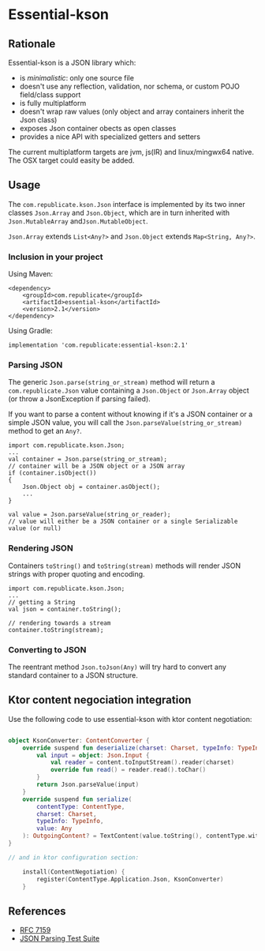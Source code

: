 # Essential-kson

## Rationale

Essential-kson is a JSON library which:

- is *minimalistic*: only one source file
- doesn't use any reflection, validation, nor schema, or custom POJO field/class support
- is fully multiplatform
- doesn't wrap raw values (only object and array containers inherit the Json class)
- exposes Json container obects as open classes
- provides a nice API with specialized getters and setters

The current multiplatform targets are jvm, js(IR) and linux/mingwx64 native. The OSX target could easity be added.

## Usage

The `com.republicate.kson.Json` interface is implemented by its two inner classes `Json.Array` and `Json.Object`, which are in turn inherited with `Json.MutableArray` and`Json.MutableObject`.

`Json.Array` extends `List<Any?>` and `Json.Object` extends `Map<String, Any?>`.

### Inclusion in your project

Using Maven:

    <dependency>
        <groupId>com.republicate</groupId>
        <artifactId>essential-kson</artifactId>
        <version>2.1</version>
    </dependency>

Using Gradle:

    implementation 'com.republicate:essential-kson:2.1'

### Parsing JSON

The generic `Json.parse(string_or_stream)` method will return a `com.republicate.Json` value containing a `Json.Object` or `Json.Array` object (or throw a JsonException if parsing failed).

If you want to parse a content without knowing if it's a JSON container or a simple JSON value,
you will call the `Json.parseValue(string_or_stream)` method to get an `Any?`. 

    import com.republicate.kson.Json;
    ...
    val container = Json.parse(string_or_stream);
    // container will be a JSON object or a JSON array
    if (container.isObject())
    {
        Json.Object obj = container.asObject();
        ...
    }

    val value = Json.parseValue(string_or_reader);
    // value will either be a JSON container or a single Serializable value (or null)

### Rendering JSON

Containers `toString()` and `toString(stream)` methods will render JSON strings with proper quoting and encoding.

    import com.republicate.kson.Json;
    ...
    // getting a String
    val json = container.toString();

    // rendering towards a stream
    container.toString(stream);

### Converting to JSON

The reentrant method `Json.toJson(Any)` will try hard to convert any standard container to a JSON structure.

## Ktor content negociation integration

Use the following code to use essential-kson with ktor content negotiation:

```kotlin

object KsonConverter: ContentConverter {
    override suspend fun deserialize(charset: Charset, typeInfo: TypeInfo, content: ByteReadChannel): Any? {
        val input = object: Json.Input {
            val reader = content.toInputStream().reader(charset)
            override fun read() = reader.read().toChar()
        }
        return Json.parseValue(input)
    }
    override suspend fun serialize(
        contentType: ContentType,
        charset: Charset,
        typeInfo: TypeInfo,
        value: Any
    ): OutgoingContent? = TextContent(value.toString(), contentType.withCharsetIfNeeded(charset))
}

// and in ktor configuration section:

    install(ContentNegotiation) {
        register(ContentType.Application.Json, KsonConverter)
    }


```

## References

+ [RFC 7159](https://tools.ietf.org/html/rfc7159)
+ [JSON Parsing Test Suite](https://github.com/nst/JSONTestSuite)
